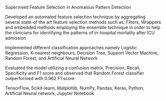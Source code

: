 Supervised Feature Selection in Anomalous Pattern Detection

Developed an automated feature selection technique by aggregating several state-of the art feature selection methods
such as: Filters, Wrappers and embedded methods employing the ensemble technique in order to help the clinicians for
identifying the patterns of in-hospital mortality after ICU admission

Implemented different classification approaches namely Logistic Regression, K-nearest neighbours, Decision Tree, Support
Vector Machine, Random Forest, and Artificial Neural Network

Evaluated the model utilizing a confusion matrix, Precision, Recall, Specificity and F1 score and observed that Random
Forest classifier outperformed with 0.962 F1 score

TensorFlow, Scikit-learn, Matplotlib, NumPy, Pandas, Keras, Python, Artificial Neural network, Jupyter Notebook
